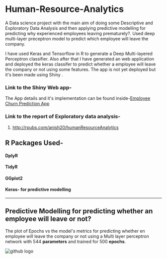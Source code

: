 # Human-Resource-Analytics
A Data science project with the main aim of doing some Descriptive and Exploratory Data Analysis and then applying predictive modelling for predicting why experienced employees leaving prematurely?. Used deep multi-layer preceptron model to predict which employee will leave the company.

I have used Keras and Tensorflow in R to generate a Deep Multi-layered Perceptron classifier. Also after that I have generated an web application and deployed the keras classifer to predict whether a employee will leave the company or not using some features. The app is not yet deployed but it's been made using Shiny . 

### Link to the Shiny Web app-

The App details and it's implementation can be found inside-[Employee Churn Prediction App](https://github.com/anishsingh20/Human-Resource-Analytics-and-Employee-Churn-Prediction/tree/master/employeeLeft) 


### Link to the report of Exploratory data analysis-
 1) http://rpubs.com/anish20/humanResourceAnalytics



## R Packages Used-
#### DplyR
#### TidyR
#### GGplot2
#### Keras- for predictive modelling


--------------------

## Predictive Modelling for predicting whether an employee will leave or not?


The plot of Epochs vs the model's metrics for predicting whether en employee will leave the company or not using a Multi layer perceptron network with 544 __parameters__ and trained for 500 __epochs__.

![github logo](https://github.com/anishsingh20/Human-Resource-Analytics/blob/master/PlotTrail1-MLPwith544params.png)


